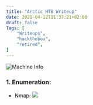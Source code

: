 ```yaml
---
title: "Arctic HTB Writeup"
date: 2021-04-12T11:37:21+02:00
draft: false
Tags: [
    "Writeups",
    "hackthebox",
    "retired",
]
---
```

![Machine Info](/images/arctic/1.png)

### 1. Enumeration:
* Nmap:
![](/images/arctic/2.png)

